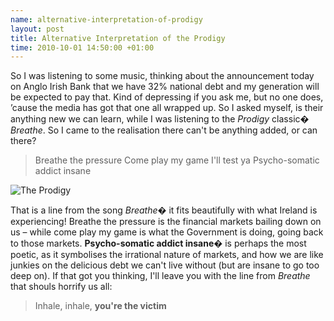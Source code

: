 ```yaml
--- 
name: alternative-interpretation-of-prodigy
layout: post
title: Alternative Interpretation of the Prodigy
time: 2010-10-01 14:50:00 +01:00
---
```


So I was listening to some music, thinking about the announcement 
today on Anglo Irish Bank that we have 32% national debt and 
my generation will be expected to pay that. Kind of depressing 
if you ask me, but no one does, ’cause the media has got that 
one all wrapped up. So I asked myself, is their anything new 
we can learn, while I was listening to the *Prodigy* classic� *Breathe*.
So I came to the realisation there can't be anything added, or can there?

>Breathe the pressure
>Come play my game I'll test ya
>Psycho-somatic addict insane

![The Prodigy][ProdPic]

That is a line from the song *Breathe*� it fits beautifully with what 
Ireland is experiencing! Breathe the pressure is the financial markets 
bailing down on us – while come play my game is what the Government 
is doing, going back to those markets. **Psycho-somatic addict insane**� 
is perhaps the most poetic, as it symbolises the irrational nature of 
markets, and how we are like junkies on the delicious debt we can't live 
without (but are insane to go too deep on). If that got you thinking, 
I'll leave you with the line from *Breathe* that shouls horrify us all:

>Inhale, inhale, **you're the victim**

[ProdPic]: http://farm2.static.flickr.com/1282/826416301_451f662a54.jpg